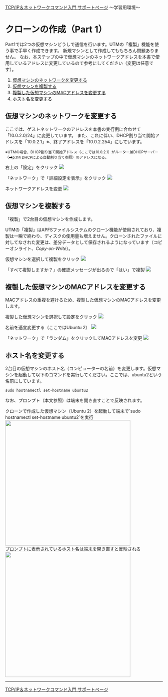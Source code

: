 
[TCP/IP＆ネットワークコマンド入門 サポートページ](https://nisim-m.github.io/tcpipcmdbook/) ～学習用環境～
# クローンの作成（Part 1）

Part1では2つの仮想マシンどうしで通信を行います。UTMの「複製」機能を使う事で手早く作成できます。
新規マシンとして作成してももちろん問題ありません。
なお、本ステップの中で仮想マシンのネットワークアドレスを本書で使用しているアドレスに変更しているので参考にしてください（変更は任意です）。

<!-- TOC -->
1. [仮想マシンのネットワークを変更する](#仮想マシンのネットワークを変更する)
2. [仮想マシンを複製する](#仮想マシンを複製する)
3. [複製した仮想マシンのMACアドレスを変更する](#複製した仮想マシンのmacアドレスを変更する)
4. [ホスト名を変更する](#ホスト名を変更する)
<!-- /TOC -->

## 仮想マシンのネットワークを変更する

ここでは、ゲストネットワークのアドレスを本書の実行例に合わせて「10.0.2.0/24」に変更しています。
また、これに伴い、DHCP割り当て開始アドレスを「10.0.2.1」※、終了アドレスを「10.0.2.254」にしています。

<small>※UTMの場合、DHCP割り当て開始アドレス（ここでは10.0.2.1）がルーター兼DHCPサーバー（➡p.114 DHCPによる自動割り当て参照）のアドレスになる。</small>

右上の「設定」をクリック
![](images/img1714577595.png)

「ネットワーク」で「詳細設定を表示」をクリック
![](images/img1714579643.png)

ネットワークアドレスを変更
![](images/img1714577754.png)

## 仮想マシンを複製する

「複製」で2台目の仮想マシンを作成します。

UTMの「複製」はAPFSファイルシステムのクローン機能が使用されており、複製は一瞬で終わり、ディスクの使用量も増えません。クローンされたファイルに対してなされた変更は、差分データとして保存されるようになっています（コピーオンライト、_Copy-on-Write_）。

仮想マシンを選択して複製をクリック
![](images/img1714577842.png)

「すべて複製しますか？」の確認メッセージが出るので「はい」で複製
![](images/img1714577891.png)

## 複製した仮想マシンのMACアドレスを変更する

MACアドレスの重複を避けるため、複製した仮想マシンのMACアドレスを変更します。

複製した仮想マシンを選択して設定をクリック
![](images/img1714578010.png)

名前を適宜変更する（ここではUbuntu 2）
![](images/img1714578094.png)

「ネットワーク」で「ランダム」をクリックしてMACアドレスを変更
![](images/img1714578359.png)

## ホスト名を変更する

2台目の仮想マシンのホスト名（コンピューターの名前）を変更します。仮想マシンを起動して以下のコマンドを実行してください。ここでは、ubuntu2という名前にしています。

<code>sudo hostnamectl set-hostname ubuntu2</code>

なお、プロンプト（本文参照）は端末を開き直すことで反映されます。

<div class="imgtitle">クローンで作成した仮想マシン（Ubuntu 2）を起動して端末で`sudo hostnamectl set-hostname ubuntu2`を実行</div>
<a href="images/img1714579107.png"><img src="images/img1714579107.png" width="400"/></a>

<div class="imgtitle">プロンプトに表示されているホスト名は端末を開き直すと反映される</div>
<a href="images/img1714579317"><img src="images/img1714579317.png" width="400"/></a>

----
[TCP/IP＆ネットワークコマンド入門 サポートページ](https://nisim-m.github.io/tcpipcmdbook/)
